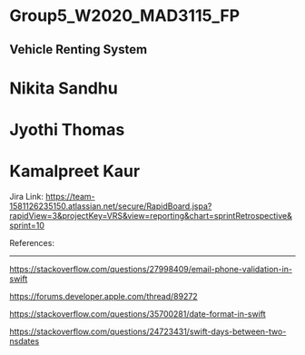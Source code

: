 # Group5_W2020_MAD3115_FP
## Vehicle Renting System

# Nikita Sandhu
# Jyothi Thomas
# Kamalpreet Kaur


Jira Link: https://team-1581126235150.atlassian.net/secure/RapidBoard.jspa?rapidView=3&projectKey=VRS&view=reporting&chart=sprintRetrospective&sprint=10

References:
___________
https://stackoverflow.com/questions/27998409/email-phone-validation-in-swift

https://forums.developer.apple.com/thread/89272

https://stackoverflow.com/questions/35700281/date-format-in-swift

https://stackoverflow.com/questions/24723431/swift-days-between-two-nsdates

